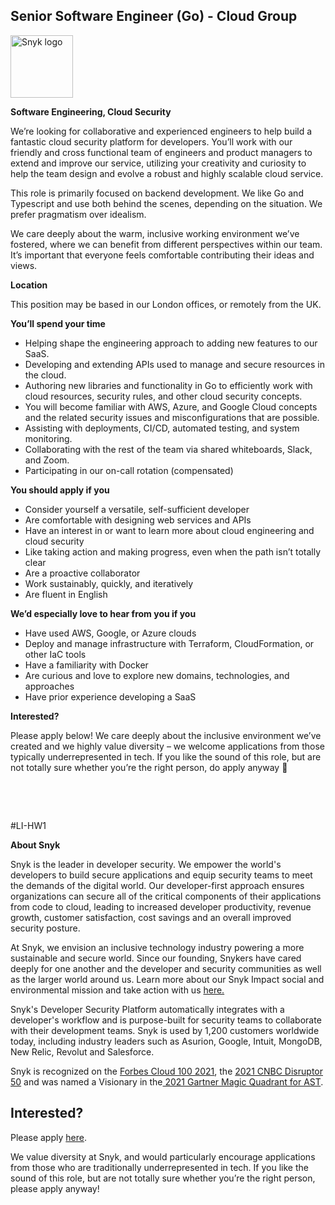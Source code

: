 Senior Software Engineer (Go) - Cloud Group
---

<img src="https://res.cloudinary.com/snyk/image/upload/v1537345894/press-kit/brand/logo-black.png" width="100" alt="Snyk logo" />

<p><strong>Software Engineering, Cloud Security</strong></p>
<p><span style="font-weight: 400;">We’re looking for collaborative and experienced engineers to help build a fantastic cloud security platform for developers. You’ll work with our friendly and cross functional team of engineers and product managers to extend and improve our service, utilizing your creativity and curiosity to help the team design and evolve a robust and highly scalable cloud service.</span></p>
<p><span style="font-weight: 400;">This role is primarily focused on backend development. We like Go and Typescript and use both behind the scenes, depending on the situation. We prefer pragmatism over idealism.</span></p>
<p><span style="font-weight: 400;">We care deeply about the warm, inclusive working environment we’ve fostered, where we can benefit from different perspectives within our team. It’s important that everyone feels comfortable contributing their ideas and views.</span></p>
<p><strong>Location</strong></p>
<p><span style="font-weight: 400;">This position may be based in our London offices, or remotely from the UK.</span></p>
<p><strong>You’ll spend your time</strong></p>
<ul>
<li style="font-weight: 400;"><span style="font-weight: 400;">Helping shape the engineering approach to adding new features to our SaaS.</span></li>
<li style="font-weight: 400;"><span style="font-weight: 400;">Developing and extending APIs used to manage and secure resources in the cloud.</span></li>
<li style="font-weight: 400;"><span style="font-weight: 400;">Authoring new libraries and functionality in Go to efficiently work with cloud resources, security rules, and other cloud security concepts.</span></li>
<li style="font-weight: 400;"><span style="font-weight: 400;">You will become familiar with AWS, Azure, and Google Cloud concepts and the related security issues and misconfigurations that are possible.</span></li>
<li style="font-weight: 400;"><span style="font-weight: 400;">Assisting with deployments, CI/CD, automated testing, and system monitoring.</span></li>
<li style="font-weight: 400;"><span style="font-weight: 400;">Collaborating with the rest of the team via shared whiteboards, Slack, and Zoom.</span></li>
<li style="font-weight: 400;"><span style="font-weight: 400;">Participating in our on-call rotation (compensated)</span></li>
</ul>
<p><strong>You should apply if you</strong></p>
<ul>
<li style="font-weight: 400;"><span style="font-weight: 400;">Consider yourself a versatile, self-sufficient developer</span></li>
<li style="font-weight: 400;"><span style="font-weight: 400;">Are comfortable with designing web services and APIs</span></li>
<li style="font-weight: 400;"><span style="font-weight: 400;">Have an interest in or want to learn more about cloud engineering and cloud security</span></li>
<li style="font-weight: 400;"><span style="font-weight: 400;">Like taking action and making progress, even when the path isn’t totally clear</span></li>
<li style="font-weight: 400;"><span style="font-weight: 400;">Are a proactive collaborator</span></li>
<li style="font-weight: 400;"><span style="font-weight: 400;">Work sustainably, quickly, and iteratively</span></li>
<li style="font-weight: 400;"><span style="font-weight: 400;">Are fluent in English</span></li>
</ul>
<p><strong>We’d especially love to hear from you if you</strong></p>
<ul>
<li style="font-weight: 400;"><span style="font-weight: 400;">Have used AWS, Google, or Azure clouds</span></li>
<li style="font-weight: 400;"><span style="font-weight: 400;">Deploy and manage infrastructure with Terraform, CloudFormation, or other IaC tools</span></li>
<li style="font-weight: 400;"><span style="font-weight: 400;">Have a familiarity with Docker</span></li>
<li style="font-weight: 400;"><span style="font-weight: 400;">Are curious and love to explore new domains, technologies, and approaches</span></li>
<li style="font-weight: 400;"><span style="font-weight: 400;">Have prior experience developing a SaaS</span></li>
</ul>
<p><strong>Interested?</strong></p>
<p><span style="font-weight: 400;">Please apply below! We care deeply about the inclusive environment we’ve created and we highly value diversity – we welcome applications from those typically underrepresented in tech. If you like the sound of this role, but are not totally sure whether you’re the right person, do apply anyway 🙂</span></p>
<p>&nbsp;</p>
<p>&nbsp;</p>
<p><span style="font-weight: 400;">#LI-HW1</span></p><div class="content-conclusion"><p><strong>About Snyk</strong></p>
<p><span style="font-weight: 400;">Snyk is the leader in developer security. We empower the world's developers to build secure applications and equip security teams to meet the demands of the digital world. Our developer-first approach ensures organizations can secure all of the critical components of their applications from code to cloud, leading to increased developer productivity, revenue growth, customer satisfaction, cost savings and an overall improved security posture.&nbsp;</span></p>
<p><span style="font-weight: 400;">At Snyk, we envision an inclusive technology industry powering a more sustainable and secure world.</span> <span style="font-weight: 400;">Since our founding, Snykers have cared deeply for one another and the developer and security communities as well as the larger world around us. Learn more about our Snyk Impact social and environmental mission and take action with us </span><a href="https://snyk.io/about/snyk-impact/"><span style="font-weight: 400;">here.</span></a></p>
<p><span style="font-weight: 400;">Snyk's Developer Security Platform automatically integrates with a developer's workflow and is purpose-built for security teams to collaborate with their development teams. Snyk is used by 1,200 customers worldwide today, including industry leaders such as Asurion, Google, Intuit, MongoDB, New Relic, Revolut and Salesforce.</span></p>
<p><span style="font-weight: 400;">Snyk is recognized on the </span><a href="https://www.forbes.com/cloud100/#6f24b5ba5f94"><span style="font-weight: 400;">Forbes Cloud 100 2021</span></a><span style="font-weight: 400;">, the </span><a href="https://www.cnbc.com/2021/05/25/these-are-the-2021-cnbc-disruptor-50-companies.html"><span style="font-weight: 400;">2021 CNBC Disruptor 50</span></a><span style="font-weight: 400;"> and was named a Visionary in the</span><a href="https://snyk.io/blog/snyk-visionary-2021-gartner-magic-quadrant-for-ast/"><span style="font-weight: 400;"> 2021 Gartner Magic Quadrant for AST</span></a><span style="font-weight: 400;">.</span></p></div>

Interested?
---

Please apply [here](https://boards.greenhouse.io/snyk/jobs/6123166002#app).

We value diversity at Snyk, and would particularly encourage applications from those who are traditionally underrepresented in tech.
If you like the sound of this role, but are not totally sure whether you’re the right person, please apply anyway!
